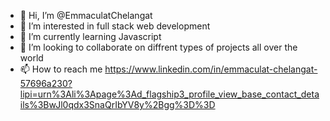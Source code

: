 - 👋 Hi, I’m @EmmaculatChelangat
- 👀 I’m interested in full stack web development
- 🌱 I’m currently learning Javascript
- 💞️ I’m looking to collaborate on diffrent types of projects all over the world
- 📫 How to reach me https://www.linkedin.com/in/emmaculat-chelangat-57696a230?lipi=urn%3Ali%3Apage%3Ad_flagship3_profile_view_base_contact_details%3BwJl0qdx3SnaQrIbYV8y%2Bgg%3D%3D

<!---
EmmaculatChelangat/EmmaculatChelangat is a ✨ special ✨ repository because its `README.md` (this file) appears on your GitHub profile.
You can click the Preview link to take a look at your changes.
--->
